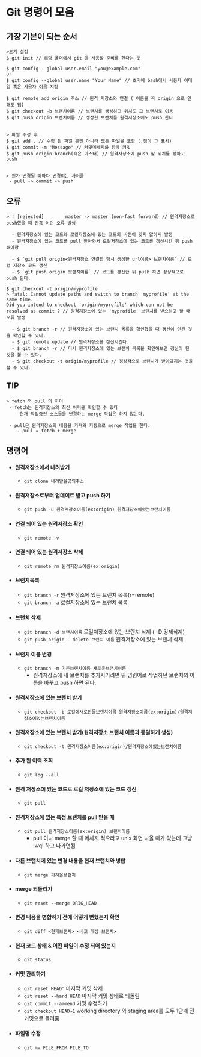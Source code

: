 # Git 명령어 모음
## 가장 기본이 되는 순서

```
>초기 설정
$ git init // 해당 폴더에서 git 을 사용할 준비를 한다는 뜻

$ git config --global user.email "you@example.com"
or
$ git config --global user.name "Your Name" // 초기에 bash에서 사용자 이메일 혹은 사용자 이름 지정

$ git remote add origin 주소 // 원격 저장소와 연결 ( 이름을 꼭 origin 으로 안해도 됌)
$ git checkout -b 브랜치이름 // 브랜치를 생성하고 위치도 그 브랜치로 이동
$ git push origin 브랜치이름 // 생성한 브랜치를 원격저장소에도 push 한다


> 파일 수정 후
$ git add . // 수정 된 파일 뿐만 아니라 모든 파일을 포함 (.점이 그 표시)
$ git commit -m "Message" // 커밋메세지와 함께 커밋
$ git push origin branch(혹은 마스터) // 원격저장소에 push 할 위치를 정하고 push


> 뭔가 변경될 떄마다 변경되는 사이클
 - pull -> commit -> push
```


## 오류
```
> ! [rejected]        master -> master (non-fast forward) // 원격저장소로 push했을 때 간혹 이런 오류 발생

  - 원격저장소에 있는 코드와 로컬저장소에 있는 코드의 버전이 맞지 않아서 발생
  - 원격저장소에 있는 코드를 pull 받아와서 로컬저장소에 있는 코드를 갱신시킨 뒤 push 해야함

  - $ `git pull origin<원격저장소 연결할 당시 생성한 url이름> 브랜치이름` // 로컬 저장소 코드 갱신
  - $ `git push origin 브랜치이름` // 코드를 갱신한 뒤 push 하면 정상적으로 push 된다.
```

```
$ git checkout -t origin/myprofile
> fatal: Cannot update paths and switch to branch 'myprofile' at the same time.
Did you intend to checkout 'origin/myprofile' which can not be resolved as commit ? // 원격저장소에 있는 'myprofile' 브랜치를 받으려고 할 때 오류 발생

  - $ git branch -r // 원격저장소에 있는 브랜치 목록을 확인했을 때 갱신이 안된 것을 확인할 수 있다.
  - $ git remote update // 원격저장소를 갱신시킨다.
  - $ git branch -r // 다시 원격저장소에 있는 브랜치 목록을 확인해보면 갱신이 된 것을 볼 수 있다.
  - $ git checkout -t origin/myprofile // 정상적으로 브랜치가 받아와지는 것을 볼 수 있다.
```
## TIP
```
> fetch 와 pull 의 차이
 - fetch는 원격저장소의 최신 이력을 확인할 수 있다
   - 현재 작업중인 소스들을 변경하는 merge 작업은 하지 않는다.

 - pull은 원격저장소의 내용을 가져와 자동으로 merge 작업을 한다.
    - pull = fetch + merge
```


## 명령어
- #### 원격저장소에서 내려받기
  - `git clone 내려받을곳의주소`

- #### 원격저장소로부터 업데이트 받고 push 하기
  - `git push -u 원격저장소이름(ex:origin) 원격저장소에있는브랜치이름`

- #### 연결 되어 있는 원격저장소 확인
  - `git remote -v`

- #### 연결 되어 있는 원격저장소 삭제
  - `git remote rm 원격저장소이름(ex:origin)`

- #### 브랜치목록
  - `git branch -r` 원격저장소에 있는 브랜치 목록(r=remote)
  - `git branch -a` 로컬저장소에 있는 브랜치 목록

- #### 브랜치 삭제
  - `git branch -d 브랜치이름` 로컬저장소에 있는 브랜치 삭제 ( -D 강제삭제)
  - `git push origin --delete 브랜치 이름` 원격저장소에 있는 브랜치 삭제

- #### 브랜치 이름 변경
  - `git branch -m 기존브랜치이름 새로운브랜치이름`
    - 원격저장소에 새 브랜치를 추가시키려면 위 명령어로 작업하던 브랜치의 이름을 바꾸고 push 하면 된다.

- #### 원격저장소에 있는 브랜치 받기
  - `git checkout -b 로컬에새로만들브랜치이름 원격저장소이름(ex:origin)/원격저장소에있는브랜치이름`

- #### 원격저장소에 있는 브랜치 받기(원격저장소 브랜치 이름과 동일하게 생성)
  - `git checkout -t 원격저장소이름(ex:origin)/원격저장소에있는브랜치이름`

- #### 추가 된 이력 조회
  - `git log --all`

- #### 원격 저장소에 있는 코드로 로컬 저장소에 있는 코드 갱신
  - `git pull`

- #### 원격저장소에 있는 특정 브랜치를 pull 받을 때
  - `git pull 원격저장소이름(ex:origin) 브랜치이름`
    - pull 이나 merge 할 때 메세지 적으라고 unix 화면 나올 때가 있는데 그냥 :wq! 하고 나가면됨

- #### 다른 브랜치에 있는 변경 내용을 현재 브랜치와 병합
  - `git merge 가져올브랜치`

- #### merge 되돌리기
  - `git reset --merge ORIG_HEAD`

- #### 변경 내용을 병합하기 전에 어떻게 변했는지 확인
  - `git diff <현재브랜치> <비교 대상 브랜치>`

- #### 현재 코드 상태 & 어떤 파일이 수정 되어 있는지
  - `git status`

- #### 커밋 관리하기
  - `git reset HEAD^` 마지막 커밋 삭제
  - `git reset --hard HEAD` 마지막 커밋 상태로 되돌림
  - `git commit --ammend` 커밋 수정하기
  - `git checkout HEAD~1` working directory 와 staging area를 모두 1단계 전 커밋으로 돌려줌

- #### 파일명 수정
  - `git mv FILE_FROM FILE_TO`
